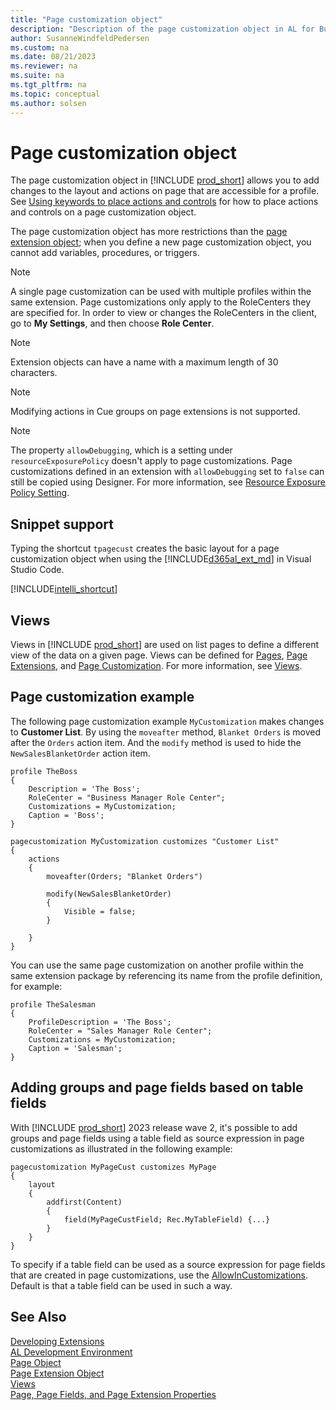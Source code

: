 ```yaml
---
title: "Page customization object"
description: "Description of the page customization object in AL for Business Central    ."
author: SusanneWindfeldPedersen
ms.custom: na
ms.date: 08/21/2023
ms.reviewer: na
ms.suite: na
ms.tgt_pltfrm: na
ms.topic: conceptual
ms.author: solsen
---
```


# Page customization object

The page customization object in [!INCLUDE [prod_short](includes/prod_short.md)] allows you to add changes to the layout and actions on page that are accessible for a profile. See [Using keywords to place actions and controls](devenv-page-ext-object.md#using-keywords-to-place-actions-and-controls) for how to place actions and controls on a page customization object.

The page customization object has more restrictions than the [page extension object](devenv-page-ext-object.md); when you define a new page customization object, you cannot add variables, procedures, or triggers. 

> [!NOTE]  
> A single page customization can be used with multiple profiles within the same extension. Page customizations only apply to the RoleCenters they are specified for. In order to view or changes the RoleCenters in the client, go to **My Settings**, and then choose **Role Center**. 

> [!NOTE]  
> Extension objects can have a name with a maximum length of 30 characters.

> [!NOTE]  
> Modifying actions in Cue groups on page extensions is not supported.

> [!NOTE]  
> The property `allowDebugging`, which is a setting under `resourceExposurePolicy` doesn't apply to page customizations. Page customizations defined in an extension with `allowDebugging` set to `false` can still be copied using Designer. For more information, see [Resource Exposure Policy Setting](devenv-security-settings-and-ip-protection.md).


## Snippet support

Typing the shortcut `tpagecust` creates the basic layout for a page customization object when using the [!INCLUDE[d365al_ext_md](../includes/d365al_ext_md.md)] in Visual Studio Code.

[!INCLUDE[intelli_shortcut](includes/intelli_shortcut.md)]

## Views

Views in [!INCLUDE [prod_short](includes/prod_short.md)] are used on list pages to define a different view of the data on a given page. Views can be defined for [Pages](devenv-page-object.md), [Page Extensions](devenv-page-ext-object.md), and [Page Customization](devenv-page-customization-object.md). For more information, see [Views](devenv-views.md).


## Page customization example

The following page customization example `MyCustomization` makes changes to **Customer List**. By using the `moveafter` method, `Blanket Orders` is moved after the `Orders` action item. And the `modify` method is used to hide the `NewSalesBlanketOrder` action item.

```AL
profile TheBoss
{
    Description = 'The Boss';
    RoleCenter = "Business Manager Role Center";
    Customizations = MyCustomization;
    Caption = 'Boss';
}

pagecustomization MyCustomization customizes "Customer List"
{
    actions
    {
        moveafter(Orders; "Blanket Orders")

        modify(NewSalesBlanketOrder)
        {
            Visible = false;
        }

    }
}
```

You can use the same page customization on another profile within the same extension package by referencing its name from the profile definition, for example:

```AL
profile TheSalesman
{
    ProfileDescription = 'The Boss';
    RoleCenter = "Sales Manager Role Center";
    Customizations = MyCustomization;
    Caption = 'Salesman';
}
```

## Adding groups and page fields based on table fields

With [!INCLUDE [prod_short](includes/prod_short.md)] 2023 release wave 2, it's possible to add groups and page fields using a table field as source expression in page customizations as illustrated in the following example:

```al
pagecustomization MyPageCust customizes MyPage
{
    layout
    {
        addfirst(Content)
        {
            field(MyPageCustField; Rec.MyTableField) {...}
        }
    }
}
```

To specify if a table field can be used as a source expression for page fields that are created in page customizations, use the [AllowInCustomizations](properties/devenv-allowincustomizations-property.md). Default is that a table field can be used in such a way.


## See Also

[Developing Extensions](devenv-dev-overview.md)  
[AL Development Environment](devenv-reference-overview.md)  
[Page Object](devenv-page-object.md)  
[Page Extension Object](devenv-page-ext-object.md)  
[Views](devenv-views.md)  
[Page, Page Fields, and Page Extension Properties](properties/devenv-page-property-overview.md)  
